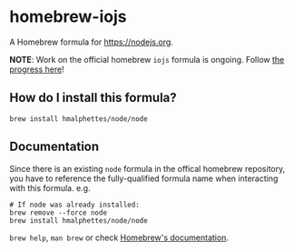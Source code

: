 # homebrew-iojs
A Homebrew formula for https://nodejs.org.

**NOTE**:  Work on the official homebrew `iojs` formula is ongoing. Follow [the progress here](https://github.com/Homebrew/homebrew/pull/43725)!

## How do I install this formula?
`brew install hmalphettes/node/node`

## Documentation

Since there is an existing `node` formula in the offical homebrew repository, you have to reference the fully-qualified formula name when interacting with this formula.  e.g.
```
# If node was already installed:
brew remove --force node
brew install hmalphettes/node/node
```

`brew help`, `man brew` or check [Homebrew's documentation](https://github.com/Homebrew/homebrew/tree/master/share/doc/homebrew#readme).
